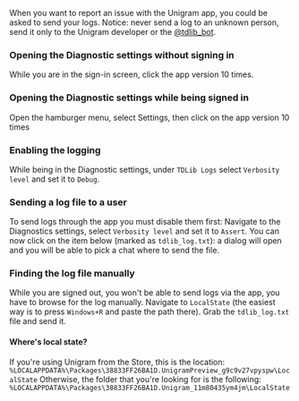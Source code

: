 When you want to report an issue with the Unigram app, you could be asked to send your logs. Notice: never send a log to an unknown person, send it only to the Unigram developer or the [@tdlib_bot](https://t.me/tdlib_bot).

### Opening the Diagnostic settings without signing in

While you are in the sign-in screen, click the app version 10 times.

### Opening the Diagnostic settings while being signed in

Open the hamburger menu, select Settings, then click on the app version 10 times

### Enabling the logging

While being in the Diagnostic settings, under `TDLib Logs` select `Verbosity level` and set it to `Debug`.

### Sending a log file to a user
To send logs through the app you must disable them first:
Navigate to the Diagnostics settings, select `Verbosity level` and set it to `Assert`.
You can now click on the item below (marked as `tdlib_log.txt`): a dialog will open and you will be able to pick a chat where to send the file.

### Finding the log file manually

While you are signed out, you won't be able to send logs via the app, you have to browse for the log manually. Navigate to `LocalState` (the easiest way is to press `Windows+R` and paste the path there). Grab the `tdlib_log.txt` file and send it.

#### Where's local state?
If you're using Unigram from the Store, this is the location:
`%LOCALAPPDATA%\Packages\38833FF26BA1D.UnigramPreview_g9c9v27vpyspw\LocalState`
Otherwise, the folder that you're looking for is the following:
`%LOCALAPPDATA%\Packages\38833FF26BA1D.Unigram_11m80435ym4jm\LocalState`

